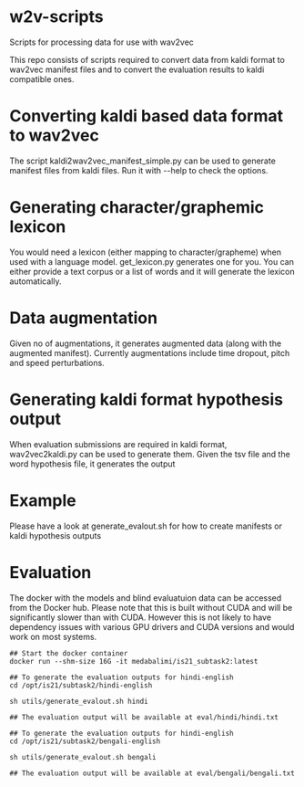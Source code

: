 # w2v-scripts
Scripts for processing data for use with wav2vec

This repo consists of scripts required to convert data from kaldi format to wav2vec manifest files and to convert the evaluation results to kaldi compatible ones.

# Converting kaldi based data format to wav2vec
The script kaldi2wav2vec_manifest_simple.py can be used to generate manifest files from kaldi files. Run it with --help to check the options.



# Generating character/graphemic lexicon
You would need a lexicon (either mapping to character/grapheme) when used with a language model. get_lexicon.py generates one for you. You can either provide a text corpus or a list of words and it will generate the lexicon automatically.

# Data augmentation
Given no of augmentations, it generates augmented data (along with the augmented manifest). Currently augmentations include time dropout, pitch and speed perturbations.

# Generating kaldi format hypothesis output
When evaluation submissions are required in kaldi format, wav2vec2kaldi.py can be used to generate them. Given the tsv file and the word hypothesis file, it generates the output 


# Example
Please have a look at generate_evalout.sh for how to create manifests or kaldi hypothesis outputs

# Evaluation
The docker with the models and blind evaluatuion data can be accessed from the Docker hub. Please note that this is built without CUDA and will be significantly slower than with CUDA. However this is not likely to have dependency issues with various GPU drivers and CUDA versions and would work on most systems.

    ## Start the docker container
    docker run --shm-size 16G -it medabalimi/is21_subtask2:latest

    ## To generate the evaluation outputs for hindi-english
    cd /opt/is21/subtask2/hindi-english

    sh utils/generate_evalout.sh hindi

    ## The evaluation output will be available at eval/hindi/hindi.txt

    ## To generate the evaluation outputs for hindi-english
    cd /opt/is21/subtask2/bengali-english

    sh utils/generate_evalout.sh bengali

    ## The evaluation output will be available at eval/bengali/bengali.txt

    
    
